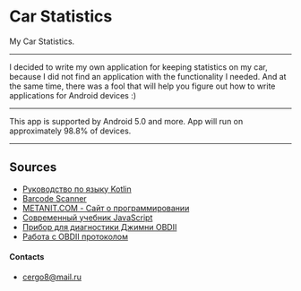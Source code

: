 # Car Statistics
My Car Statistics.
 * * *
I decided to write my own application for keeping statistics on my car,
because I did not find an application with the functionality I needed.
And at the same time, there was a fool that will help you figure out
how to write applications for Android devices :)
 * * *
This app is supported by Android 5.0 and more.
App will run on approximately 98.8% of devices.
 * * *
## Sources
 + [Руководство по языку Kotlin](https://kotlinlang.ru/ "Здесь собираются ресурсы по Котлину и переводится документация.")
 + [Barcode Scanner](https://harshitabambure.medium.com/barcode-scanner-and-qr-code-scanner-android-kotlin-b911b1299f65 "Barcode Scanner and QR code Scanner Android Kotlin")
 + [METANIT.COM - Сайт о программировании](https://metanit.com/)
 + [Современный учебник JavaScript](https://learn.javascript.ru/)
 + [Прибор для диагностики Джимни OBDII](https://www.drive2.com/l/9494971/)
 + [Работа с OBDII протоколом](https://habr.com/ru/post/223949/)
#### Contacts

- cergo8@mail.ru
